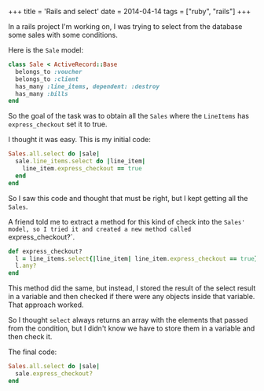+++
title = 'Rails and select'
date = 2014-04-14
tags = ["ruby", "rails"]
+++

In a rails project I'm working on, I was trying to select from the database some sales with some conditions.

Here is the `Sale` model:

```ruby
class Sale < ActiveRecord::Base
  belongs_to :voucher
  belongs_to :client
  has_many :line_items, dependent: :destroy
  has_many :bills
end
```

So the goal of the task was to obtain all the `Sales` where the `LineItems` has `express_checkout` set it to true.

I thought it was easy. This is my initial code:

```ruby
Sales.all.select do |sale|
  sale.line_items.select do |line_item|
    line_item.express_checkout == true
  end
end
```

So I saw this code and thought that must be right, but I kept getting all the `Sales`.

A friend told me to extract a method for this kind of check into the `Sales' model, so I tried it and created a new method called `express_checkout?`.

```ruby
def express_checkout?
  l = line_items.select{|line_item| line_item.express_checkout == true}
  l.any?
end
```

This method did the same, but instead, I stored the result of the select result in a variable and then checked if there were any objects inside that variable.
That approach worked.

So I thought `select` always returns an array with the elements that passed from the condition, but I didn't know we have to store them in a variable and then check it.

The final code:

```ruby
Sales.all.select do |sale|
  sale.express_checkout?
end
```
